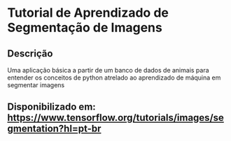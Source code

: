 # Tutorial de Aprendizado de Segmentação de Imagens

## Descrição
Uma aplicação básica a partir de um banco de dados de animais para entender os conceitos de python atrelado ao aprendizado de máquina em segmentar imagens

## Disponibilizado em: https://www.tensorflow.org/tutorials/images/segmentation?hl=pt-br
